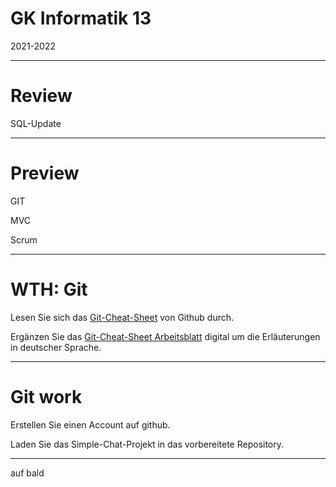 # GK Informatik 13

2021-2022

---

# Review

SQL-Update

---

# Preview

GIT

MVC

Scrum

---

# WTH: Git

Lesen Sie sich das [Git-Cheat-Sheet](https://education.github.com/git-cheat-sheet-education.pdf) von Github durch.

Ergänzen Sie das [Git-Cheat-Sheet Arbeitsblatt](github-git-cheat-sheet_working-sheet.pdf) digital um die Erläuterungen in deutscher Sprache.

---

# Git work

Erstellen Sie einen Account auf github.

Laden Sie das Simple-Chat-Projekt in das vorbereitete Repository.

---

auf bald

